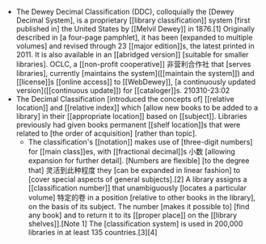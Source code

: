 - The Dewey Decimal Classification (DDC), colloquially the [Dewey Decimal System], is a proprietary [[library classification]] system [first published in] the United States by [[Melvil Dewey]] in 1876.[1] Originally described in [a four-page pamphlet], it has been [expanded to multiple volumes] and revised through 23 [[major edition]]s, the latest printed in 2011. It is also available in an [[abridged version]] [suitable for smaller libraries]. OCLC, a [[non-profit cooperative]] 非营利合作社 that [serves libraries], currently [maintains the system]([[maintain the system]]) and [[license]]s [[online access]] to [[WebDewey]], [a continuously updated version]([[continuous update]]) for [[cataloger]]s.
210310-23:02
- The Decimal Classification [introduced the concepts of] [[relative location]] and [[relative index]] which [allow new books to be added to a library] in their [[appropriate location]] based on [[subject]]. Libraries previously had given books permanent [[shelf location]]s that were related to [the order of acquisition] [rather than topic]. 
    - The classification's [[notation]] makes use of [three-digit numbers] for [[main class]]es, with [[fractional decimal]]s 小数 [allowing expansion for further detail]. [Numbers are flexible] [to the degree that] 灵活到此种程度 they [can be expanded in linear fashion] to [cover special aspects of general subjects].[2] A library assigns a [[classification number]] that unambiguously [locates a particular volume] 特定的卷 in a position [relative to other books in the library], on the basis of its subject. The number [makes it possible to] [find any book] and to return it to its [[proper place]] on the [[library shelves]].[Note 1] The [classification system] is used in 200,000 libraries in at least 135 countries.[3][4]
